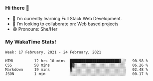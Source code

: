 ### Hi there 👋

- 🌱 I’m currently learning Full Stack Web Development.
- 👯 I’m looking to collaborate on: Web based projects
- 😄 Pronouns: She/Her

### My WakaTime Stats!

<!--START_SECTION:waka-->
```text
Week: 17 February, 2021 - 24 February, 2021

HTML         12 hrs 10 mins  ██████████████████████▓░░   90.98 % 
CSS          50 mins         █▓░░░░░░░░░░░░░░░░░░░░░░░   06.26 % 
Markdown     19 mins         ▓░░░░░░░░░░░░░░░░░░░░░░░░   02.48 % 
JSON         1 min           ░░░░░░░░░░░░░░░░░░░░░░░░░   00.17 % 
```
<!--END_SECTION:waka-->

